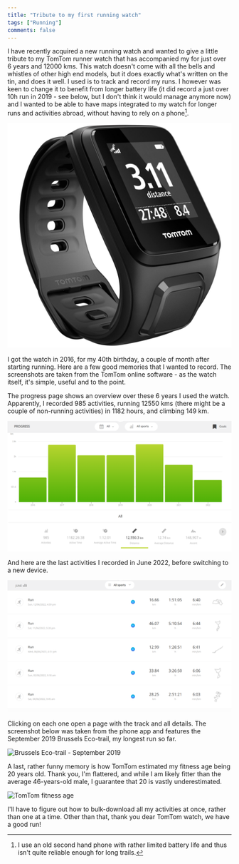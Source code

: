 ```yaml
---
title: "Tribute to my first running watch"
tags: ["Running"]
comments: false
---
```


I have recently acquired a new running watch and wanted to give a
little tribute to my TomTom runner watch that has accompanied my for
just over 6 years and 12000 kms. This watch doesn't come with all the
bells and whistles of other high end models, but it does exactly
what's written on the tin, and does it well. I used is to track and
record my runs. I however was keen to change it to benefit from longer
battery life (it did record a just over 10h run in 2019 - see below,
but I don't think it would manage anymore now) and I wanted to be able
to have maps integrated to my watch for longer runs and activities
abroad, without having to rely on a phone[^1].

[^1]: I use an old second hand phone with rather limited battery life and thus isn't quite reliable enough for long trails.

![TomTom Runner watch](/images/tomtom.png)

I got the watch in 2016, for my 40th birthday, a couple of month after
starting running. Here are a few good memories that I wanted to
record. The screenshots are taken from the TomTom online software - as
the watch itself, it's simple, useful and to the point.

The progress page shows an overview over these 6 years I used the
watch. Apparently, I recorded 985 activities, running 12550 kms (there
might be a couple of non-running activities) in 1182 hours, and
climbing 149 km.

![Progress from May 2016 to June 2022](/images/tomtom_progress.png)

And here are the last activities I recorded in June 2022, before
switching to a new device.

![TomTom activities - June 2022](/images/tomtom_activities.png)

Clicking on each one open a page with the track and all details. The
screenshot below was taken from the phone app and features the
September 2019 Brussels Eco-trail, my longest run so far.

![Brussels Eco-trail - September 2019](/images/tomtom_bxl_ecotrail.png)

A last, rather funny memory is how TomTom estimated my fitness age
being 20 years old. Thank you, I'm flattered, and while I am likely
fitter than the average 46-years-old male, I guarantee that 20 is
vastly underestimated.

![TomTom fitness age](/images/tomtom_bxl_ecotrail.png)

I'll have to figure out how to bulk-download all my activities at
once, rather than one at a time. Other than that, thank you dear
TomTom watch, we have a good run!
